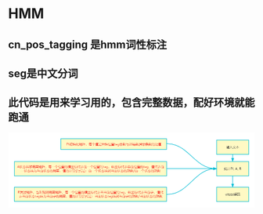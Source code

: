 # HMM
## cn_pos_tagging 是hmm词性标注
## seg是中文分词
## 此代码是用来学习用的，包含完整数据，配好环境就能跑通
![images](https://github.com/Codingfarmer-hkl/HMM/blob/master/cn_pos_tagging/%E6%B5%81%E7%A8%8B%E5%9B%BE.png)
